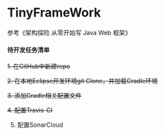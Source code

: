 # TinyFrameWork

<!--
[![Build Status](https://travis-ci.com/welldoer/SmartWebFramework.svg?branch=master)](https://travis-ci.com/welldoer/SmartWebFramework)
[![Coverage](https://sonarcloud.io/api/project_badges/measure?project=welldoer_SmartWebFramework&metric=coverage)](https://sonarcloud.io/dashboard?id=welldoer_SmartWebFramework)
-->

参考《架构探险 从零开始写 Java Web 框架》

#### 待开发任务清单
~~1. 在GitHub中新建repo~~

~~2. 在本地Eclipse开发环境git Clone，并加载Gradle环境~~

~~3. 添加Gradle相关配置文件~~

~~4. 配置Travis-CI~~

5. 配置SonarCloud
